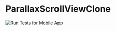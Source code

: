 # ParallaxScrollViewClone

[![Run Tests for Mobile App](https://github.com/nicolastorre/ParallaxScrollViewClone/actions/workflows/test.yml/badge.svg?branch=main)](https://github.com/nicolastorre/ParallaxScrollViewClone/actions/workflows/test.yml)
